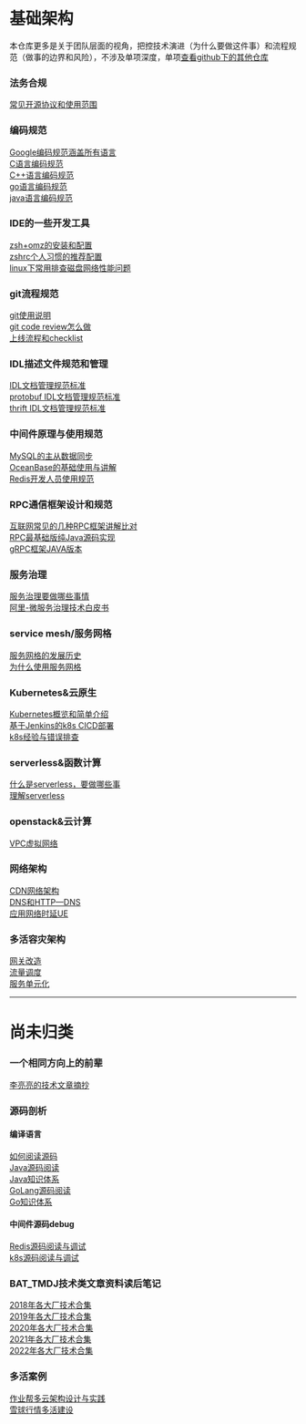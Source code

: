 <!--
 * @Author: your name
 * @Date: 2022-04-13 11:30:35
 * @LastEditTime: 2023-02-15 02:57:18
 * @LastEditors: 阿拉斯加大闸蟹 hekuangsheng@163.com
 * @Description: 打开koroFileHeader查看配置 进行设置: https://github.com/OBKoro1/koro1FileHeader/wiki/%E9%85%8D%E7%BD%AE 
 * @FilePath: /infra-std/README.md
-->
# 基础架构
本仓库更多是关于团队层面的视角，把控技术演进（为什么要做这件事）和流程规范（做事的边界和风险），不涉及单项深度，单项[查看github下的其他仓库](https://github.com/singgel?tab=repositories)  

### 法务合规
[常见开源协议和使用范围](./DEV_license_risk/license_desc.md)  

### 编码规范
[Google编码规范涵盖所有语言](https://google.github.io/styleguide/)  
[C语言编码规范](./code_style_define/C_coding_style.md)  
[C++语言编码规范](./code_style_define/C%2B%2B_coding_style.md)  
[go语言编码规范](./code_style_define/golang_coding_style.md)  
[java语言编码规范](https://edu.aliyun.com/certification/cldt02?spm=a2c6h.12873639.article-detail.6.357737bfB6n6Nl)  

### IDE的一些开发工具
[zsh+omz的安装和配置](./IDE_DEV_tool/zsh_omz_install.md)  
[zshrc个人习惯的推荐配置](./IDE_DEV_tool/zshrc_conf.md)  
[linux下常用排查磁盘网络性能问题](./IDE_DEV_tool/linux_OPS_command.md)  

### git流程规范
[git使用说明](./GIT_flow_norm/GIT_useage.md)  
[git code review怎么做](./GIT_flow_norm/GIT_code_review.md)  
[上线流程和checklist](./GIT_flow_norm/RD_deploy_checklist.md)  

### IDL描述文件规范和管理
[IDL文档管理规范标准](./IDL_define_std/IDL_std.md)  
[protobuf IDL文档管理规范标准](./IDL_define_std/IDL_protobuf_std.md)  
[thrift IDL文档管理规范标准](./IDL_define_std/IDL_thrift_std.md)  

### 中间件原理与使用规范
[MySQL的主从数据同步](./middleware_architecture/mysql_data_replicate.md)  
[OceanBase的基础使用与讲解](./middleware_architecture/OceanBase_desc.md)  
[Redis开发人员使用规范](./middleware_architecture/Redis_use_style.md)  

### RPC通信框架设计和规范
[互联网常见的几种RPC框架讲解比对](./RPC_infra_desc/RPC_infra_compare.md)  
[RPC最基础版纯Java源码实现](https://github.com/singgel/RPC-SkillTree)  
[gRPC框架JAVA版本](https://github.com/singgel/grpc-infra)  

### 服务治理
[服务治理要做哪些事情](./SOA_governance/SOA_governance_view.md)  
[阿里-微服务治理技术白皮书](./SOA_governance/微服务治理技术白皮书.pdf)  

### service mesh/服务网格
[服务网格的发展历史](./service_mesh/service_mesh_history.md)  
[为什么使用服务网格](./service_mesh/service_mesh_why.md)  

### Kubernetes&云原生
[Kubernetes概览和简单介绍](./Kubernetes_and_CNCF/Kubernetes_overview.md)  
[基于Jenkins的k8s CICD部署](https://github.com/singgel/sharelibrary)  
[k8s经验与错误排查](https://github.com/singgel/Kubernetes-operation-case)  

### serverless&函数计算
[什么是serverless，要做哪些事](./server_less/serviceless_desc.md)  
[理解serverless](./server_less/server_less_got.md)  

### openstack&云计算  
[VPC虚拟网络](./OpenStack_IaaS/VPC_desc.md)  

### 网络架构
[CDN网络架构](./NET_architecture/CDN_net_desc.md)  
[DNS和HTTP—DNS](./NET_architecture/DNS_HTTPDNS_desc.md)  
[应用网络时延UE](./NET_architecture/NET_UE_latency.md)  

### 多活容灾架构
[网关改造](https://blog.csdn.net/singgel/article/details/122701839)  
[流量调度](https://wbuntu.com/deploy-a-doh-service/)  
[服务单元化]()  

---
# 尚未归类

### 一个相同方向上的前辈
[李亮亮的技术文章摘抄](https://learn.lianglianglee.com/)  

### 源码剖析  
#### 编译语言
[如何阅读源码](./opensource_code_reading_after/how_to_join_opensource.md)  
[Java源码阅读](./opensource_code_reading_after/java_source_impression.md)  
[Java知识体系](https://github.com/singgel/java)  
[GoLang源码阅读](./opensource_code_reading_after/golang_source_impression.md)  
[Go知识体系](https://github.com/singgel/golang)  
#### 中间件源码debug
[Redis源码阅读与调试](./opensource_code_reading_after/redis_code_debug_impression.md)  
[k8s源码阅读与调试](./opensource_code_reading_after/k8s_code_debug_impression.md)  

### BAT_TMDJ技术类文章资料读后笔记
[2018年各大厂技术合集](./BAT_TMDJ_webChat_abstract/2018_article_impression.md)  
[2019年各大厂技术合集](./BAT_TMDJ_webChat_abstract/2019_article_impression.md)  
[2020年各大厂技术合集](./BAT_TMDJ_webChat_abstract/2020_article_impression.md)  
[2021年各大厂技术合集](./BAT_TMDJ_webChat_abstract/2021_article_impression.md)  
[2022年各大厂技术合集](./BAT_TMDJ_webChat_abstract/2022_article_impression.md)  

### 多活案例
[作业帮多云架构设计与实践](https://mp.weixin.qq.com/s/5grTPT-ICkJy7He2fGOkWw)  
[雪球行情多活建设](https://mp.weixin.qq.com/s/O7HH03unTwo_JbOtmz8m2A)  
